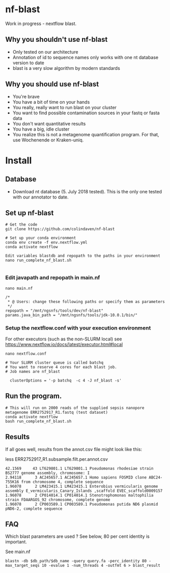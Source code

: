 # nf-blast
Work in progress - nextflow blast.

## Why you shouldn't use nf-blast
 - Only tested on our architecture
 - Annotation of id to sequence names only works with one nt database version to date
 - blast is a very slow algorithm by modern standards


## Why you should use nf-blast
 - You're brave
 - You have a bit of time on your hands
 - You really, really want to run blast on your cluster
 - You want to find possible contamination sources in your fastq or fasta data
 - You don't want quantitative results
 - You have a big, idle cluster
 - You realize this is not a metagenome quantification program. For that, use Wochenende or Kraken-uniq.



# Install 

## Database
- Download nt database (5. July 2018 tested). This is the only one tested with our annotator to date.

## Set up nf-blast

```
# Get the code
git clone https://github.com/colindaven/nf-blast

# Set up your conda environment
conda env create -f env.nextflow.yml
conda activate nextflow

Edit variables blastdb and repopath to the paths in your environment
nano run_complete_nf_blast.sh


```

### Edit javapath and repopath in main.nf

```
nano main.nf

/*
 * @ Users: change these following paths or specify them as parameters
 */
repopath = "/mnt/ngsnfs/tools/dev/nf-blast"
params.java_bin_path = "/mnt/ngsnfs/tools/jdk-10.0.1/bin/"
```

### Setup the nextflow.conf with your execution environment

For other executors (such as the non-SLURM local) see https://www.nextflow.io/docs/latest/executor.html#local
```
nano nextflow.conf

# Your SLURM cluster queue is called batchq
# You want to reserve 4 cores for each blast job. 
# Job names are nf_blast

  clusterOptions = '-p batchq  -c 4 -J nf_blast -s'

```



## Run the program. 
```
# This will run on 2000 reads of the supplied sepsis nanopore metagenome ERR2752917_R1.fastq (test dataset)
conda activate nextflow
bash run_complete_nf_blast.sh
```

## Results

If all goes well, results from the annot.csv file might look like this:

less ERR2752917_R1.subsample.filt.per.annot.csv
```
42.1569     43 LT629801.1 LT629801.1 Pseudomonas rhodesiae strain BS2777 genome assembly, chromosome: I
2.94118      3 AC245657.1 AC245657.1 Homo sapiens FOSMID clone ABC24-755K16 from chromosome 4, complete sequence
1.96078      2 LM423415.1 LM423415.1 Enterobius vermicularis genome assembly E_vermicularis_Canary_Islands ,scaffold EVEC_scaffold0009157
1.96078      2 CP014014.1 CP014014.1 Stenotrophomonas maltophilia strain FDAARGOS_92 chromosome, complete genome
1.96078      2 CP003589.1 CP003589.1 Pseudomonas putida ND6 plasmid pND6-2, complete sequence
```


## FAQ

Which blast parameters are used ? See below, 80 per cent identity is important.

See main.nf

    blastn -db $db_path/$db_name -query query.fa -perc_identity 80 -max_target_seqs 10 -evalue 1 -num_threads 4 -outfmt 6 > blast_result
